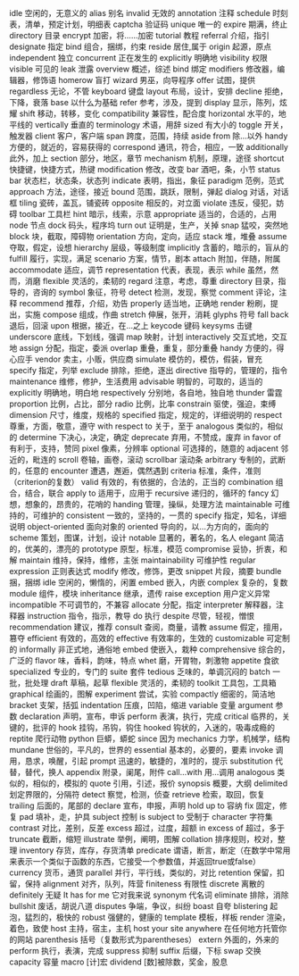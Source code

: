 idle               空闲的，无意义的
alias              别名
invalid            无效的
annotation         注释
schedule           时刻表，清单，预定计划，明细表
captcha            验证码
unique             唯一的
expire             期满，终止
directory          目录
encrypt            加密，将……加密
tutorial           教程
referral           介绍，指引
designate          指定
bind               组合，捆绑，约束
reside             居住,属于
origin             起源，原点
independent        独立
concurrent         正在发生的
explicitly         明确地
visibility         权限
visible            可见的
leak               泄露
overview           概述，综述
bind               绑定
modifiers          修改器，编辑器，修饰语
homerow            盲打
wizard             男巫，向导程序
offer              试图，提供
regardless         无论，不管
keyboard           键盘
layout             布局，设计，安排
decline            拒绝，下降，衰落
base               以什么为基础
refer              参考，涉及，提到
display            显示，陈列，炫耀
shift              移动，转移，变化
compatibility      兼容性，配合度
horizontal         水平的，地平线的
vertically         垂直的
terminology        术语，用辞
sized              有大小的
toggle             开关，触发器
client             客户，客户端
span               跨度，范围，持续
aside from         除…以外
handy              方便的，就近的，容易获得的
correspond         通讯，符合，相应，一致
additionally       此外，加上
section            部分，地区，章节
mechanism          机制，原理，途径
shortcut           快捷键，快捷方式，热键
modification       修改，改变
bar                酒吧，条，小节
status bar         状态栏，状态条，状态列
indicate           表明，指出，象征
paradigm           范例，范式
approach           方法，途径，接近
bound              范围，跳跃，限制，弹起
dialog             对话，对话框
tiling             瓷砖，盖瓦，铺瓷砖
opposite           相反的，对立面
violate            违反，侵犯，妨碍
toolbar            工具栏
hint               暗示，线索，示意
appropriate        适当的，合适的，占用
node               节点
dock               码头，程序坞
turn out           证明是，生产，关掉
snap               猛咬，突然地
block              块，截取，障碍物
orientation        方向，定向，适应
stack              堆，堆叠
assume             夺取，假定，设想
hierarchy          层级，等级制度
implicitly         含蓄的，暗示的，盲从的
fulfill            履行，实现，满足
scenario           方案，情节，剧本
attach             附加，伴随，附属
accommodate        适应，调节
representation     代表，表现，表示
while              虽然，然而，消磨
flexible           灵活的，柔韧的
regard             注意，考虑，尊重
directory          目录，指导的，咨询的
symbol             象征，符号
detect             检测，发现，察觉
comment            评论，注释
recommend          推荐，介绍，劝告
properly           适当地，正确地
render             粉刷，提出，实施
compose            组成，作曲
stretch            伸展，张开，消耗
glyphs             符号
fall back          退后，回滚
upon               根据，接近，在…之上
keycode            键码
keysyms            击键
underscore         底线，下划线，强调
map                映射，计划
interactively      交互式地，交互地
assign             分配，指定，委派
overlap            重叠，重复，部分重叠
handy              方便的，得心应手
vendor             卖主，小贩，供应商
simulate           模仿的，模仿，假装，冒充
specify            指定，列举
exclude            排除，拒绝，逐出
directive          指导的，管理的，指令
maintenance        维修，修护，生活费用
advisable          明智的，可取的，适当的
explicitly         明确地，明白地
respectively       分别地，各自地，独自地
thunder            雷霆
proportion         比例，占比，部分
radio              比例，比率
constrain          驱使，强迫，束缚
dimension          尺寸，维度，规格的
specified          指定，规定的，详细说明的
respect            尊重，方面，敬意，遵守
with respect to    关于，至于
analogous          类似的，相似的
determine          下决心，决定，确定
deprecate          弃用，不赞成，废弃
in favor of        有利于，支持，赞同
pixel              像素，分辨率
optional           可选择的，随意的
adjacent           邻近的，毗连的
scroll             卷轴，画卷，滚动
scrollbar          滚动条
arbitrary          专制的，武断的，任意的
encounter          遭遇，邂逅，偶然遇到
criteria           标准，条件，准则（criterion的复数）
valid              有效的，有依据的，合法的，正当的
combination        组合，结合，联合
apply to           适用于，应用于
recursive          递归的，循环的
fancy              幻想，想象的，昂贵的，花哨的
handing            管理，操纵，处理方法
maintainable       可维持的，可维护的
consistent         一致的，坚持的，一贯的
specify            指定，知名，详细说明
object-oriented    面向对象的
oriented           导向的，以…为方向的，面向的
scheme             策划，图谋，计划，设计
notable            显著的，著名的，名人
elegant            简洁的，优美的，漂亮的
prototype          原型，标准，模范
compromise         妥协，折衷，和解
maintain           维持，保持，维修，主张
maintainability    可维护性
regular expression 正则表达式
modify             修改，修饰，更改
snippet            片段，摘要
bundle             捆，捆绑
idle               空闲的，懒惰的，闲置
embed              嵌入，内嵌
complex            复杂的，复数
module             组件，模块
inheritance        继承，遗传
raise exception    用户定义异常
incompatible       不可调节的，不兼容
allocate           分配，指定
interpreter        解释器，注释器
instruction        指令，指示，教导
do                 执行
despite            尽管，轻视，憎恨
recommendation     建议，推荐
consult            查阅，商量，请教
assume             假定，擅用，篡夺
efficient          有效的，高效的
effective          有效率的，生效的
customizable       可定制的
informally         非正式地，通俗地
embed              使嵌入，栽种
comprehensive      综合的，广泛的
flavor             味，香料，韵味，特点
whet               磨，开胃物，刺激物
appetite           食欲
specialized        专业的，专门的
suite              套件
tedious            乏味的，单调沉闷的
batch              一批，批处理
draft              草稿，起草
flexible           灵活的，柔韧的
toolkit            工具包，工具箱
graphical          绘画的，图解
experiment         尝试，实验
compactly          细密的，简洁地
bracket            支架，括弧
indentation        压痕，凹陷，缩进
variable           变量
argument           参数
declaration        声明，宣布，申诉
perform            表演，执行，完成
critical           临界的，关键的，批评的
hook               挂钩，吊钩，钩住
hooked             钩状的，入迷的，吸毒成瘾的
reptite            爬行动物
python             巨蟒，蟒蛇
since              因为
mechanics          力学，机械学，结构
mundane            世俗的，平凡的，世界的
essential          基本的，必要的，要素
invoke             调用，恳求，唤醒，引起
prompt             迅速的，敏捷的，准时的，提示
substitution       代替，替代，换人
appendix           附录，阑尾，附件
call...with        用…调用
analogous          类似的，相似的，模拟的
quote              引用，引述，报价
synopsis           概要，大纲
delimited          划定界限的，分隔符
detect             察觉，检测，侦查
retrieve           检索，取回，恢复
trailing           后面的，尾部的
declare            宣布，申报，声明
hold up to         容纳
fix                固定，修复
pad                填补，走，护具
subject            控制
is subject to      受制于
character          字符集
contrast           对比，差别，反差
excess             超过，过度，超额
in excess of       超过，多于
truncate           截断，缩短
illustrate         举例，阐明，图解
collation          排序规则，校对，整理
inventory          存货，库存，存货清单
predicate          谓语，断言，断定（在数学中常用来表示一个类似于函数的东西，它接受一个参数值，并返回true或false）
currency           货币，通货
parallel           并行，平行线，类似的，对比
retention          保留，扣留，保持
alignment          对齐，队列，阵营 
finiteness         有限性
discrete           离散的
definitely         无疑
It has for me      它对我来说
synonym             代名词
eliminate           排除，消除
bullshit            废话，胡说八道
disputes            争端，争议，纠纷
boast               自夸
blistering          起泡，猛烈的，极快的
robust              强健的，健康的
template            模板，样板
render              渲染，着色，致使
host                主持，宿主，主机
host your site anywhere 在任何地方托管你的网站
parenthesis         括号（复数形式为parentheses）
extern              外面的，外来的
perform             执行，表演，完成
suppress            抑制
suffix              后缀，下标
swap                交换
capacity            容量
macro               [计]宏
dividend            [数]被除数，奖金，股息

